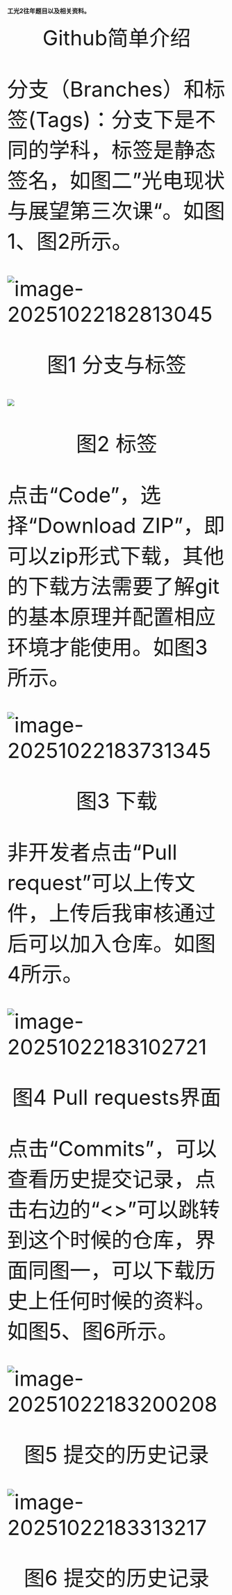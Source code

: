 **工光2往年题目以及相关资料。**



<p align="center"><font size = 10>Github简单介绍 <font></p>


分支（Branches）和标签(Tags)：分支下是不同的学科，标签是静态签名，如图二”光电现状与展望第三次课“。如图1、图2所示。

![image-20251022182813045](./使用手册.assets/1.png)

<p align="center">图1 分支与标签</p>





![](./使用手册.assets/2.png)

<p align="center">图2 标签</p>

点击“Code”，选择“Download ZIP”，即可以zip形式下载，其他的下载方法需要了解git的基本原理并配置相应环境才能使用。如图3所示。

![image-20251022183731345](./使用手册.assets/3.png)

<p align="center">图3 下载</p>

非开发者点击“Pull request”可以上传文件，上传后我审核通过后可以加入仓库。如图4所示。

![image-20251022183102721](./使用手册.assets/4.png)

<p align="center">图4 Pull requests界面</p>

点击“Commits”，可以查看历史提交记录，点击右边的“<>”可以跳转到这个时候的仓库，界面同图一，可以下载历史上任何时候的资料。如图5、图6所示。

![image-20251022183200208](./使用手册.assets/5.png)

<p align="center">图5 提交的历史记录</p>

![image-20251022183313217](./使用手册.assets/6.png)

<p align="center">图6 提交的历史记录</p>